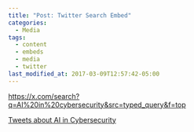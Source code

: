 ```yaml
---
title: "Post: Twitter Search Embed"
categories:
  - Media
tags:
  - content
  - embeds
  - media
  - twitter
last_modified_at: 2017-03-09T12:57:42-05:00
---
```


<a href="https://x.com/search?q=AI%20in%20cybersecurity&src=typed_query&f=top"> https://x.com/search?q=AI%20in%20cybersecurity&src=typed_query&f=top</a>

<a class="twitter-timeline" 
       data-theme="dark" 
       href="https://twitter.com/search?q=AI%20in%20cybersecurity">
       Tweets about AI in Cybersecurity
</a>
<script async src="https://platform.twitter.com/widgets.js" charset="utf-8"></script>
